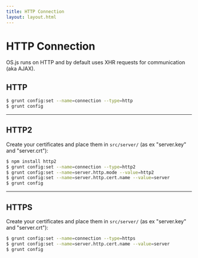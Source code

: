 ```yaml
---
title: HTTP Connection
layout: layout.html
---
```


# HTTP Connection

OS.js runs on HTTP and by default uses XHR requests for communication (aka AJAX).

## HTTP

```bash
$ grunt config:set --name=connection --type=http
$ grunt config
```

---

## HTTP2

Create your certificates and place them in `src/server/` (as ex "server.key" and "server.crt"):

```bash
$ npm install http2
$ grunt config:set --name=connection --type=http2
$ grunt config:set --name=server.http.mode --value=http2
$ grunt config:set --name=server.http.cert.name --value=server
$ grunt config
```

---

## HTTPS

Create your certificates and place them in `src/server/` (as ex "server.key" and "server.crt"):

```bash
$ grunt config:set --name=connection --type=https
$ grunt config:set --name=server.http.cert.name --value=server
$ grunt config
```
